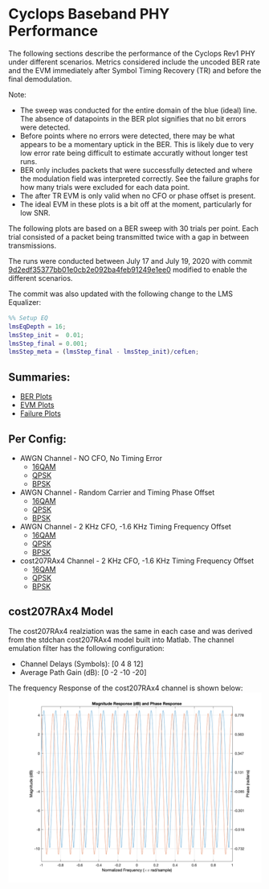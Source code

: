 # Cyclops Baseband PHY Performance

The following sections describe the performance of the Cyclops Rev1 PHY under different scenarios.  Metrics considered include the uncoded BER rate and the EVM immediately after Symbol Timing Recovery (TR) and before the final demodulation.

Note:
 - The sweep was conducted for the entire domain of the blue (ideal) line.  The absence of datapoints in the BER plot signifies that no bit errors were detected.
 - Before points where no errors were detected, there may be what appears to be a momentary uptick in the BER.  This is likely due to very low error rate being difficult to estimate accuratly without longer test runs.
 - BER only includes packets that were successfully detected and where the modulation field was interpreted correctly.  See the failure graphs for how many trials were excluded for each data point.
 - The after TR EVM is only valid when no CFO or phase offset is present.
 - The ideal EVM in these plots is a bit off at the moment, particularly for low SNR.

The following plots are based on a BER sweep with 30 trials per point.  Each trial consisted of a packet being transmitted twice with a gap in between transmissions.

The runs were conducted between July 17 and July 19, 2020 with commit [9d2edf35377bb01e0cb2e092ba4feb91249e1ee0](https://github.com/ucb-cyarp/cyclopsbb/commit/9d2edf35377bb01e0cb2e092ba4feb91249e1ee0) modified to enable the different scenarios.
 
The commit was also updated with the following change to the LMS Equalizer:
```matlab
%% Setup EQ
lmsEqDepth = 16;
lmsStep_init =  0.01;
lmsStep_final = 0.001;
lmsStep_meta = (lmsStep_final - lmsStep_init)/cefLen;
```

## Summaries:
- [BER Plots](berPlots.md)
- [EVM Plots](evmPlots.md)
- [Failure Plots](failuresPlots.md)

## Per Config:
- AWGN Channel - NO CFO, No Timing Error
    - [16QAM](AWGN_NoImparements_16QAM.md)
    - [QPSK](AWGN_NoImparements_QPSK.md)
    - [BPSK](AWGN_NoImparements_BPSK.md)
- AWGN Channel - Random Carrier and Timing Phase Offset
    - [16QAM](AWGN_NoImparements_RandomInitPhase_16QAM.md)
    - [QPSK](AWGN_NoImparements_RandomInitPhase_QPSK.md)
    - [BPSK](AWGN_NoImparements_RandomInitPhase_BPSK.md)
- AWGN Channel - 2 KHz CFO, -1.6 KHz Timing Frequency Offset
    - [16QAM](AWGN_16QAM.md)
    - [QPSK](AWGN_QPSK.md)
    - [BPSK](AWGN_BPSK.md)
- cost207RAx4 Channel - 2 KHz CFO, -1.6 KHz Timing Frequency Offset
    - [16QAM](cost207RAx4_16QAM.md)
    - [QPSK](cost207RAx4_QPSK.md)
    - [BPSK](cost207RAx4_BPSK.md)

## cost207RAx4 Model
 The cost207RAx4 realziation was the same in each case and was derived from the stdchan cost207RAx4 model built into Matlab.  The channel emulation filter has the following configuration:
 - Channel Delays (Symbols): [0 4 8 12]
- Average Path Gain (dB): [0 -2 -10 -20]

The frequency Response of the cost207RAx4 channel is shown below:
![cost207RAx4](cost207RAx4.png)
